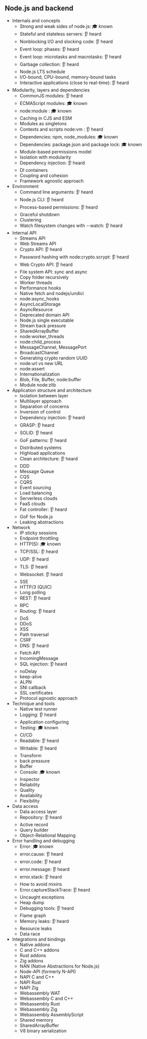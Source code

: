 ## Node.js and backend

- Internals and concepts
  - Strong and weak sides of node.js: 🎓 known
  - Stateful and stateless servers: 👂 heard
  - Nonblocking I/O and slocking code: 👂 heard
  - Event loop: phases: 👂 heard
  - Event loop: microtasks and macrotasks: 👂 heard
  - Garbage collection: 👂 heard
  - Node.js LTS schedule
  - I/O-bound, CPU-bound, memory-bound tasks
  - Interactive applications (close to real-time): 👂 heard
- Modularity, layers and dependencies
  - CommonJS modules: 👂 heard
  - ECMAScript modules: 🎓 known
  - node:module : 🎓 known
  - Caching in CJS and ESM
  - Modules as singletons
  - Contexts and scripts node:vm : 👂 heard
  - Dependencies: npm, node_modules: 🎓 known
  - Dependencies: package.json and package lock: 🎓 known
  - Module-based permissions model
  - Isolation with modularity
  - Dependency injection: 👂 heard
  - DI containers
  - Coupling and cohesion
  - Framework agnostic approach
- Environment
  - Command line arguments: 👂 heard
  - Node.js CLI: 👂 heard
  - Process-based permissions: 👂 heard
  - Graceful shutdown
  - Clustering
  - Watch filesystem changes with --watch: 👂 heard
- Internal API
  - Streams API
  - Web Streams API
  - Crypto API: 👂 heard
  - Password hashing with node:crypto.scrypt: 👂 heard
  - Web Crypto API: 👂 heard
  - File system API: sync and async
  - Copy folder recursively
  - Worker threads
  - Performance hooks
  - Native fetch and nodejs/undici
  - node:async_hooks
  - AsyncLocalStorage
  - AsyncResource
  - Deprecated domain API
  - Node.js single executable
  - Stream back pressure
  - SharedArrayBuffer
  - node:worker_threads
  - node:child_process
  - MessageChannel, MessagePort
  - BroadcastChannel
  - Generating crypto random UUID
  - node:url vs new URL
  - node:assert
  - Internationalization
  - Blob, File, Buffer, node:buffer
  - Module node:zlib
- Application structure and architecture
  - Isolation between layer
  - Multilayer approach
  - Separation of concerns
  - Inversion of control
  - Dependency injection: 👂 heard
  - GRASP: 👂 heard
  - SOLID: 👂 heard
  - GoF patterns: 👂 heard
  - Distributed systems
  - Highload applications
  - Clean architecture: 👂 heard
  - DDD
  - Message Queue
  - CQS
  - CQRS
  - Event sourcing
  - Load balancing
  - Serverless clouds
  - FaaS clouds
  - Fat controller: 👂 heard
  - GoF for Node.js
  - Leaking abstractions
- Network
  - IP sticky sessions
  - Endpoint throttling
  - HTTP(S): 🎓 known
  - TCP/SSL: 👂 heard
  - UDP: 👂 heard
  - TLS: 👂 heard
  - Websocket: 👂 heard
  - SSE
  - HTTP/3 (QUIC)
  - Long polling
  - REST: 👂 heard
  - RPC
  - Routing: 👂 heard
  - DoS
  - DDoS
  - XSS
  - Path traversal
  - CSRF
  - DNS: 👂 heard
  - Fetch API
  - IncomingMessage
  - SQL injection: 👂 heard
  - noDelay
  - keep-alive
  - ALPN
  - SNI callback
  - SSL certificates
  - Protocol agnostic approach
- Technique and tools
  - Native test runner
  - Logging: 👂 heard
  - Application configuring
  - Testing: 🎓 known
  - CI/CD
  - Readable: 👂 heard
  - Writable: 👂 heard
  - Transform
  - back pressure
  - Buffer
  - Console: 🎓 known
  - Inspector
  - Reliability
  - Quality
  - Availability
  - Flexibility
- Data access
  - Data access layer
  - Repository: 👂 heard
  - Active record
  - Query builder
  - Object-Relational Mapping
- Error handling and debugging
  - Error: 🎓 known
  - error.cause: 👂 heard
  - error.code: 👂 heard
  - error.message: 👂 heard
  - error.stack: 👂 heard
  - How to avoid mixins
  - Error.captureStackTrace: 👂 heard
  - Uncaught exceptions
  - Heap dump
  - Debugging tools: 👂 heard
  - Flame graph
  - Memory leaks: 👂 heard
  - Resource leaks
  - Data race
- Integrations and bindings
  - Native addons
  - C and C++ addons
  - Rust addons
  - Zig addons
  - NAN (Native Abstractions for Node.js)
  - Node-API (formerly N-API)
  - NAPI C and C++
  - NAPI Rust
  - NAPI Zig
  - Webassembly WAT
  - Webassembly C and C++
  - Webassembly Rust
  - Webassembly Zig
  - Webassembly AssemblyScript
  - Shared memory
  - SharedArrayBuffer
  - V8 binary serialization
